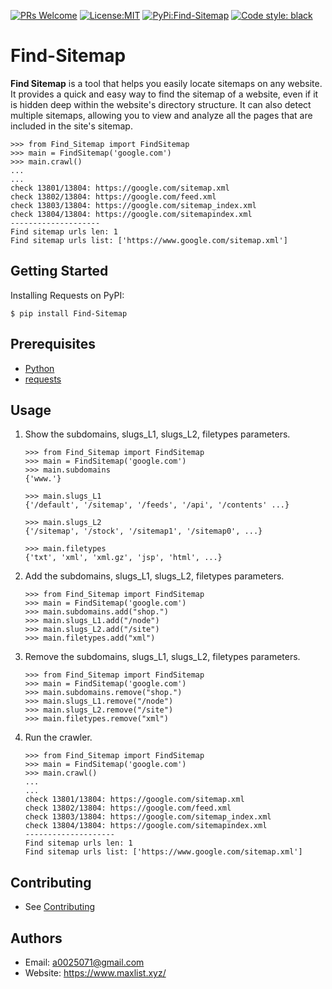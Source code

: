 [![PRs Welcome](https://img.shields.io/badge/PRs-welcome-brightgreen.svg?style=flat-square)](http://makeapullrequest.com)
[![License:MIT](https://camo.githubusercontent.com/65a1e1765866b3722ff006952b8c7c5f27ad714b26e7fdc60db79ddbc9923303/68747470733a2f2f626c61636b2e72656164746865646f63732e696f2f656e2f737461626c652f5f7374617469632f6c6963656e73652e737667)](https://github.com/hsuanchi/Find-Sitemaps)
[![PyPi:Find-Sitemap](https://badge.fury.io/py/Find-Sitemap.svg)](https://pypi.org/project/Find-Sitemap/)
[![Code style: black](https://img.shields.io/badge/code%20style-black-000000.svg)](https://github.com/psf/black)


# **Find-Sitemap**

**Find Sitemap** is a tool that helps you easily locate sitemaps on any website. It provides a quick and easy way to find the sitemap of a website, even if it is hidden deep within the website's directory structure. It can also detect multiple sitemaps, allowing you to view and analyze all the pages that are included in the site's sitemap.

```
>>> from Find_Sitemap import FindSitemap
>>> main = FindSitemap('google.com')
>>> main.crawl()
...
...
check 13801/13804: https://google.com/sitemap.xml
check 13802/13804: https://google.com/feed.xml
check 13803/13804: https://google.com/sitemap_index.xml
check 13804/13804: https://google.com/sitemapindex.xml
--------------------
Find sitemap urls len: 1
Find sitemap urls list: ['https://www.google.com/sitemap.xml']
```

## Getting Started
Installing Requests on PyPI:
```
$ pip install Find-Sitemap
```

## Prerequisites
* [Python](https://www.python.org/downloads/)
* [requests](https://pypi.org/project/requests/)

## Usage
1. Show the subdomains, slugs_L1, slugs_L2, filetypes parameters.
    ```
    >>> from Find_Sitemap import FindSitemap
    >>> main = FindSitemap('google.com')
    >>> main.subdomains
    {'www.'}

    >>> main.slugs_L1
    {'/default', '/sitemap', '/feeds', '/api', '/contents' ...}

    >>> main.slugs_L2
    {'/sitemap', '/stock', '/sitemap1', '/sitemap0', ...}

    >>> main.filetypes
    {'txt', 'xml', 'xml.gz', 'jsp', 'html', ...}
    ```

2. Add the subdomains, slugs_L1, slugs_L2, filetypes parameters.
    ```
    >>> from Find_Sitemap import FindSitemap
    >>> main = FindSitemap('google.com')
    >>> main.subdomains.add("shop.")
    >>> main.slugs_L1.add("/node")
    >>> main.slugs_L2.add("/site")
    >>> main.filetypes.add("xml")
    ```

3. Remove the subdomains, slugs_L1, slugs_L2, filetypes parameters.
    ```
    >>> from Find_Sitemap import FindSitemap
    >>> main = FindSitemap('google.com')
    >>> main.subdomains.remove("shop.")
    >>> main.slugs_L1.remove("/node")
    >>> main.slugs_L2.remove("/site")
    >>> main.filetypes.remove("xml")
    ```

4. Run the crawler.
    ```
    >>> from Find_Sitemap import FindSitemap
    >>> main = FindSitemap('google.com')
    >>> main.crawl()
    ...
    ...
    check 13801/13804: https://google.com/sitemap.xml
    check 13802/13804: https://google.com/feed.xml
    check 13803/13804: https://google.com/sitemap_index.xml
    check 13804/13804: https://google.com/sitemapindex.xml
    --------------------
    Find sitemap urls len: 1
    Find sitemap urls list: ['https://www.google.com/sitemap.xml']
    ```
## Contributing
* See [Contributing](contributing.md)

## Authors
* Email: <a0025071@gmail.com>
* Website: https://www.maxlist.xyz/
